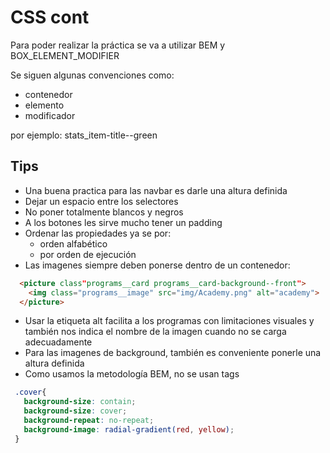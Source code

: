 # CSS cont

Para  poder realizar la práctica se va a utilizar BEM y BOX_ELEMENT_MODIFIER

Se siguen algunas convenciones como:
* contenedor
* elemento
* modificador

por ejemplo: stats_item-title--green

## Tips
* Una buena practica para las navbar es darle una altura definida
* Dejar un espacio entre los selectores
* No poner totalmente blancos y negros
* A los botones les sirve mucho tener un padding
* Ordenar las propiedades ya se por:
  - orden alfabético
  - por orden de ejecución
* Las imagenes siempre deben ponerse dentro de un contenedor:

```html
  <picture class"programs__card programs__card-background--front">
    <img class="programs__image" src="img/Academy.png" alt="academy">
  </picture>
```
* Usar la etiqueta alt facilita a los programas con limitaciones visuales y también nos indica
el nombre de la imagen cuando no se carga adecuadamente
* Para las imagenes de background, también es conveniente ponerle una altura definida
* Como usamos la metodología BEM, no se usan tags

```css
 .cover{
   background-size: contain;
   background-size: cover;
   background-repeat: no-repeat;
   background-image: radial-gradient(red, yellow);
 }
```
